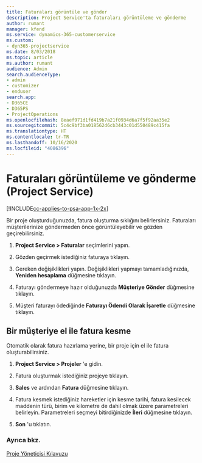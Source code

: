 ```yaml
---
title: Faturaları görüntüle ve gönder
description: Project Service'ta faturaları görüntüleme ve gönderme
author: rumant
manager: kfend
ms.service: dynamics-365-customerservice
ms.custom:
- dyn365-projectservice
ms.date: 8/03/2018
ms.topic: article
ms.author: rumant
audience: Admin
search.audienceType:
- admin
- customizer
- enduser
search.app:
- D365CE
- D365PS
- ProjectOperations
ms.openlocfilehash: 8eaef971d1fd419b7a21f0934d6a7f5f92aa35e2
ms.sourcegitcommit: 5c4c9bf3ba018562d6cb3443c01d550489c415fa
ms.translationtype: HT
ms.contentlocale: tr-TR
ms.lasthandoff: 10/16/2020
ms.locfileid: "4086396"
---
```

# <a name="view-and-send-invoices-project-service"></a>Faturaları görüntüleme ve gönderme (Project Service)

[!INCLUDE[cc-applies-to-psa-app-1x-2x](../includes/cc-applies-to-psa-app-1x-2x.md)]

Bir proje oluşturduğunuzda, fatura oluşturma sıklığını belirlersiniz. Faturaları müşterilerinize göndermeden önce görüntüleyebilir ve gözden geçirebilirsiniz.  
  
1.  **Project Service > Faturalar** seçimlerini yapın.  
  
2.  Gözden geçirmek istediğiniz faturaya tıklayın.  
  
3.  Gereken değişiklikleri yapın. Değişiklikleri yapmayı tamamladığınızda, **Yeniden hesaplama** düğmesine tıklayın.  
  
4.  Faturayı göndermeye hazır olduğunuzda **Müşteriye Gönder** düğmesine tıklayın.  
  
5.  Müşteri faturayı ödediğinde **Faturayı Ödendi Olarak İşaretle** düğmesine tıklayın.  
  
## <a name="manually-invoice-a-contract"></a>Bir müşteriye el ile fatura kesme  
 Otomatik olarak fatura hazırlama yerine, bir proje için el ile fatura oluşturabilirsiniz.  
  
1.  **Project Service > Projeler** 'e gidin.  
  
2.  Fatura oluşturmak istediğiniz projeye tıklayın.  
  
3.  **Sales** ve ardından **Fatura** düğmesine tıklayın.  
  
4.  Fatura kesmek istediğiniz hareketler için kesme tarihi, fatura kesilecek maddenin türü, birim ve kilometre de dahil olmak üzere parametreleri belirleyin. Parametreleri seçmeyi bitirdiğinizde **İleri** düğmesine tıklayın.  
  
5.  **Son** 'u tıklatın.  
  
### <a name="see-also"></a>Ayrıca bkz.  
 [Proje Yöneticisi Kılavuzu](../psa/project-manager-guide.md)
